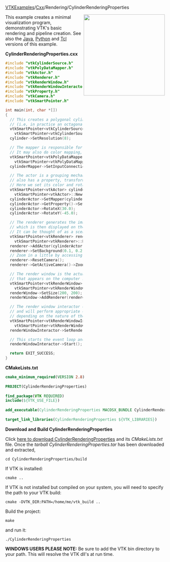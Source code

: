 [VTKExamples](/home/)/[Cxx](/Cxx)/Rendering/CylinderRenderingProperties

<img align="right" src="https://github.com/lorensen/VTKExamples/blob/gh-pages/Testing/Baseline/Rendering/TestCylinderRenderingProperties.png?raw=true" width="256" />

This example creates a minimal visualization program, demonstrating VTK's basic rendering and pipeline creation.
See also the [Java](Java), [Python](Python) and [Tcl](Tcl) versions of this example.

**CylinderRenderingProperties.cxx**
```c++
#include "vtkCylinderSource.h"
#include "vtkPolyDataMapper.h"
#include "vtkActor.h"
#include "vtkRenderer.h"
#include "vtkRenderWindow.h"
#include "vtkRenderWindowInteractor.h"
#include "vtkProperty.h"
#include "vtkCamera.h"
#include "vtkSmartPointer.h"

int main(int, char *[])
{
  // This creates a polygonal cylinder model with eight circumferential facets
  // (i.e, in practice an octagonal prism).
  vtkSmartPointer<vtkCylinderSource> cylinder =
    vtkSmartPointer<vtkCylinderSource>::New();
  cylinder->SetResolution(8);

  // The mapper is responsible for pushing the geometry into the graphics library.
  // It may also do color mapping, if scalars or other attributes are defined.
  vtkSmartPointer<vtkPolyDataMapper> cylinderMapper =
    vtkSmartPointer<vtkPolyDataMapper>::New();
  cylinderMapper->SetInputConnection(cylinder->GetOutputPort());

  // The actor is a grouping mechanism: besides the geometry (mapper), it
  // also has a property, transformation matrix, and/or texture map.
  // Here we set its color and rotate it around the X and Y axes.
  vtkSmartPointer<vtkActor> cylinderActor =
    vtkSmartPointer<vtkActor>::New();
  cylinderActor->SetMapper(cylinderMapper);
  cylinderActor->GetProperty()->SetColor(1.0000, 0.3882, 0.2784);
  cylinderActor->RotateX(30.0);
  cylinderActor->RotateY(-45.0);

  // The renderer generates the image
  // which is then displayed on the render window.
  // It can be thought of as a scene to which the actor is added
  vtkSmartPointer<vtkRenderer> renderer =
    vtkSmartPointer<vtkRenderer>::New();
  renderer->AddActor(cylinderActor);
  renderer->SetBackground(0.1, 0.2, 0.4);
  // Zoom in a little by accessing the camera and invoking its "Zoom" method.
  renderer->ResetCamera();
  renderer->GetActiveCamera()->Zoom(1.5);

  // The render window is the actual GUI window
  // that appears on the computer screen
  vtkSmartPointer<vtkRenderWindow> renderWindow =
    vtkSmartPointer<vtkRenderWindow>::New();
  renderWindow->SetSize(200, 200);
  renderWindow->AddRenderer(renderer);

  // The render window interactor captures mouse events
  // and will perform appropriate camera or actor manipulation
  // depending on the nature of the events.
  vtkSmartPointer<vtkRenderWindowInteractor> renderWindowInteractor =
    vtkSmartPointer<vtkRenderWindowInteractor>::New();
  renderWindowInteractor->SetRenderWindow(renderWindow);

  // This starts the event loop and as a side effect causes an initial render.
  renderWindowInteractor->Start();

  return EXIT_SUCCESS;
}
```
**CMakeLists.txt**
```cmake
cmake_minimum_required(VERSION 2.8)
 
PROJECT(CylinderRenderingProperties)
 
find_package(VTK REQUIRED)
include(${VTK_USE_FILE})
 
add_executable(CylinderRenderingProperties MACOSX_BUNDLE CylinderRenderingProperties.cxx)
 
target_link_libraries(CylinderRenderingProperties ${VTK_LIBRARIES})
```

**Download and Build CylinderRenderingProperties**

Click [here to download CylinderRenderingProperties](https://github.com/lorensen/VTKWikiExamplesTarballs/raw/master/CylinderRenderingProperties.tar) and its *CMakeLists.txt* file.
Once the *tarball CylinderRenderingProperties.tar* has been downloaded and extracted,
```
cd CylinderRenderingProperties/build 
```
If VTK is installed:
```
cmake ..
```
If VTK is not installed but compiled on your system, you will need to specify the path to your VTK build:
```
cmake -DVTK_DIR:PATH=/home/me/vtk_build ..
```
Build the project:
```
make
```
and run it:
```
./CylinderRenderingProperties
```
**WINDOWS USERS PLEASE NOTE:** Be sure to add the VTK bin directory to your path. This will resolve the VTK dll's at run time.


